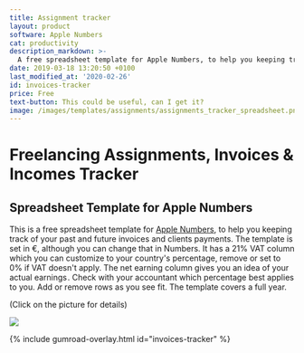 ```yaml
---
title: Assignment tracker
layout: product
software: Apple Numbers
cat: productivity
description_markdown: >-
  A free spreadsheet template for Apple Numbers, to help you keeping track of your past and future invoices and clients payments.
date: 2019-03-18 13:20:50 +0100
last_modified_at: '2020-02-26'
id: invoices-tracker
price: Free
text-button: This could be useful, can I get it?
image: /images/templates/assignments/assignments_tracker_spreadsheet.png
---
```



# Freelancing Assignments, Invoices & Incomes Tracker

## Spreadsheet Template for Apple Numbers
This is a free spreadsheet template for [Apple Numbers](https://www.apple.com/numbers/), to help you keeping track of your past and future invoices and clients payments. The template is set in €, although you can change that in Numbers. It has a 21% VAT column which you can customize to your country's percentage, remove or set to 0% if VAT doesn't apply. The net earning column gives you an idea of your actual earnings . Check with your accountant which percentage best applies to you. Add or remove rows as you see fit. The template covers a full year.

<p class="tc f5 black-30 measure-wide lh-copy avenir">
(Click on the picture for details)
</p>


<a href="https://gum.co/invoices-tracker" class="no-underline pv2 grow db"><img class="w-100" src="{{site.baseurl}}/images/templates/assignments/assignments_tracker_spreadsheet.png"></a>

{% include gumroad-overlay.html id="invoices-tracker" %}
